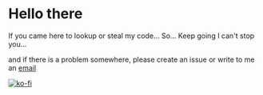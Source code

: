 # Hello there

If you came here to lookup or steal my code... So... Keep going I can't stop you...

and if there is a problem somewhere, please create an issue or write to me an [email](hanus.valenta@gmail.com)

[![ko-fi](https://ko-fi.com/img/githubbutton_sm.svg)](https://ko-fi.com/K3K8AP2OI)
